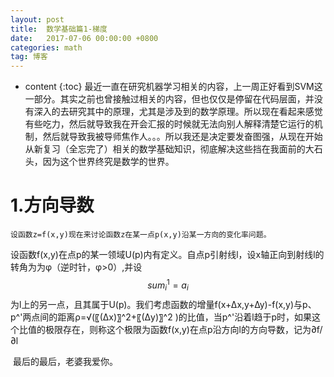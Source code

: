 ```yaml
---
layout: post
title:  数学基础篇1-梯度
date:   2017-07-06 00:00:00 +0800
categories: math
tag: 博客
---
```


* content
{:toc}
​	最近一直在研究机器学习相关的内容，上一周正好看到SVM这一部分。其实之前也曾接触过相关的内容，但也仅仅是停留在代码层面，并没有深入的去研究其中的原理，尤其是涉及到的数学原理。所以现在看起来感觉有些吃力，然后就导致我在开会汇报的时候就无法向别人解释清楚它运行的机制，然后就导致我被导师焦作人。。。所以我还是决定要发奋图强，从现在开始从新复习（全忘完了）相关的数学基础知识，彻底解决这些挡在我面前的大石头，因为这个世界终究是数学的世界。

1.方向导数
====================================

 	设函数z=f(x,y)现在来讨论函数z在某一点p(x,y)沿某一方向的变化率问题。

设函数f(x,y)在点p的某一领域U(p)内有定义。自点p引射线l，设x轴正向到射线l的转角为为φ（逆时针，φ>0）,并设$$sum^1_i=a_i$$为l上的另一点，且其属于U(p)。我们考虑函数的增量f(x+∆x,y+∆y)-f(x,y)与p、p^'两点间的距离ρ=√(〖(∆x)〗^2+〖(∆y)〗^2 )的比值，当p^'沿着l趋于p时，如果这个比值的极限存在，则称这个极限为函数f(x,y)在点p沿方向l的方向导数，记为∂f/∂l

​	最后的最后，老婆我爱你。








